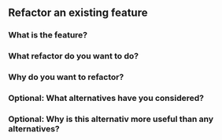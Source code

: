 ## Refactor an existing feature

### What is the feature?

### What refactor do you want to do?

### Why do you want to refactor?

### Optional: What alternatives have you considered?

### Optional: Why is this alternativ more useful than any alternatives?